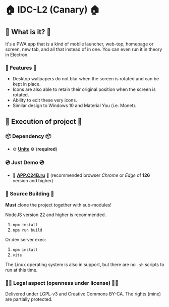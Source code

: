 # 🏠 IDC-L2 (Canary) 🏠

## 📱 What is it? 📱

It's a PWA app that is a kind of mobile launcher, web-top, homepage or screen, new tab, and all that instead of in one. You can even run it in theory in Electron.

### 🎈 Features 🎈

- Desktop wallpapers do not blur when the screen is rotated and can be kept in place.
- Icons are also able to retain their original position when the screen is rotated.
- Ability to edit these very icons.
- Similar design to Windows 10 and Material You (i.e. Monet).

## 🚀 Execution of project 🚀

### 📦 Dependency 📦

- ⚙️ **[Unite](https://github.com/BZ-0/unite.js)** ⚙️ (**required**)

### 💿 Just Demo 💿

- 🐴 **[APP.C24B.ru](https://APP.C24B.ru)** 🐴 (recommended browser *Chrome* or *Edge* of **126** version and higher)

### 📝 Source Building 📝

**Must** clone the project together with sub-modules!

NodeJS version 22 and higher is recommended.

1. `npm install`
2. `npm run build`

Or dev server exec:

1. `npm install`
2. `vite`

The Linux operating system is also in support, but there are no `.sh` scripts to run at this time.

### 👨‍⚖️ Legal aspect (openness under license) 👨‍⚖️

Delivered under LGPL-v3 and Creative Commons BY-CA. The rights (mine) are partially protected.
